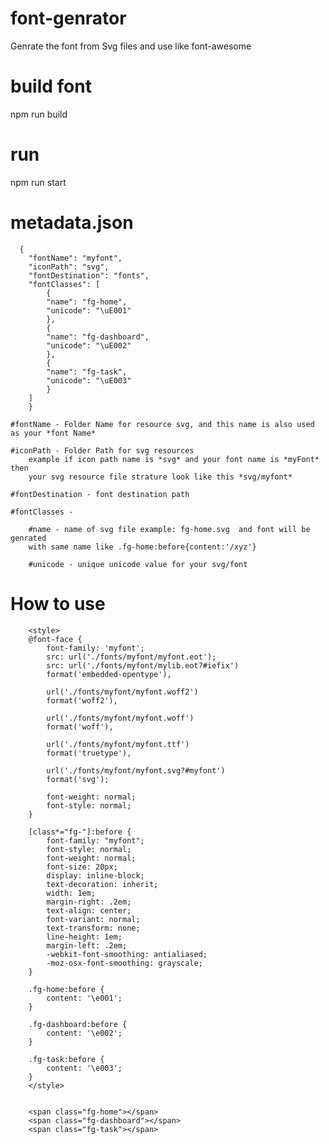 ﻿# font-genrator

Genrate the font from Svg files and use like font-awesome

# build font

npm run build

# run

npm run start

# metadata.json

      {
        "fontName": "myfont",
        "iconPath": "svg",
        "fontDestination": "fonts",
        "fontClasses": [
            {
            "name": "fg-home",
            "unicode": "\uE001"
            },
            {
            "name": "fg-dashboard",
            "unicode": "\uE002"
            },
            {
            "name": "fg-task",
            "unicode": "\uE003"
            }
        ]
        }

    #fontName - Folder Name for resource svg, and this name is also used as your *font Name*

    #iconPath - Folder Path for svg resources
        example if icon path name is *svg* and your font name is *myFont* then
        your svg resource file strature look like this *svg/myfont*

    #fontDestination - font destination path

    #fontClasses -

        #name - name of svg file example: fg-home.svg  and font will be genrated
        with same name like .fg-home:before{content:'/xyz'}

        #unicode - unique unicode value for your svg/font

# How to use

        <style>
        @font-face {
            font-family: 'myfont';
            src: url('./fonts/myfont/myfont.eot');
            src: url('./fonts/myfont/mylib.eot?#iefix')
            format('embedded-opentype'),

            url('./fonts/myfont/myfont.woff2')
            format('woff2'),

            url('./fonts/myfont/myfont.woff')
            format('woff'),

            url('./fonts/myfont/myfont.ttf')
            format('truetype'),

            url('./fonts/myfont/myfont.svg?#myfont')
            format('svg');

            font-weight: normal;
            font-style: normal;
        }

        [class*="fg-"]:before {
            font-family: "myfont";
            font-style: normal;
            font-weight: normal;
            font-size: 20px;
            display: inline-block;
            text-decoration: inherit;
            width: 1em;
            margin-right: .2em;
            text-align: center;
            font-variant: normal;
            text-transform: none;
            line-height: 1em;
            margin-left: .2em;
            -webkit-font-smoothing: antialiased;
            -moz-osx-font-smoothing: grayscale;
        }

        .fg-home:before {
            content: '\e001';
        }

        .fg-dashboard:before {
            content: '\e002';
        }

        .fg-task:before {
            content: '\e003';
        }
        </style>


        <span class="fg-home"></span>
        <span class="fg-dashboard"></span>
        <span class="fg-task"></span>
